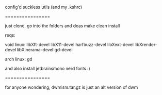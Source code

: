 config'd suckless utils (and my .kshrc)

================

just clone, go into the folders and doas make clean install

reqs:

void linux: libXft-devel libX11-devel harfbuzz-devel libXext-devel libXrender-devel libXinerama-devel gd-devel

arch linux: gd

and also install jetbrainsmono nerd fonts :)


================

for anyone wondering, dwmism.tar.gz is just an alt version of dwm 
